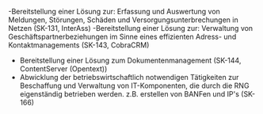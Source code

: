 -Bereitstellung einer Lösung zur: Erfassung und Auswertung von Meldungen, Störungen, Schäden und Versorgungsunterbrechungen in Netzen (SK-131, InterAss)
-Bereitstellung einer Lösung zur: Verwaltung von Geschäftspartnerbeziehungen im Sinne eines effizienten Adress- und Kontaktmanagements (SK-143, CobraCRM)
- Bereitstellung einer Lösung zum Dokumentenmanagement (SK-144, ContentServer (Opentext))
- Abwicklung der betriebswirtschaftlich notwendigen Tätigkeiten zur Beschaffung und Verwaltung von IT-Komponenten, die durch die RNG eigenständig betrieben werden. z.B. erstellen von BANFen und IP's (SK-166)
